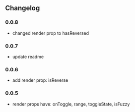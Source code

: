 ## Changelog

### 0.0.8
* changed render prop to hasReversed

### 0.0.7
* update readme

### 0.0.6
* add render prop: isReverse

### 0.0.5
* render props have: onToggle, range, toggleState, isFuzzy
